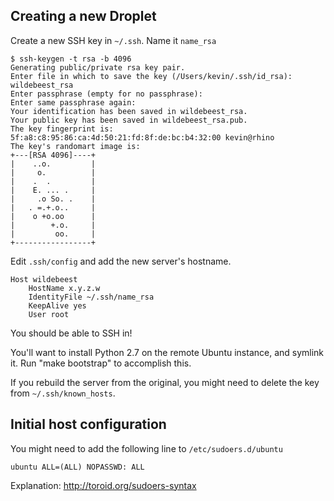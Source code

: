 ## Creating a new Droplet

Create a new SSH key in `~/.ssh`. Name it `name_rsa`

```
$ ssh-keygen -t rsa -b 4096
Generating public/private rsa key pair.
Enter file in which to save the key (/Users/kevin/.ssh/id_rsa): wildebeest_rsa
Enter passphrase (empty for no passphrase):
Enter same passphrase again:
Your identification has been saved in wildebeest_rsa.
Your public key has been saved in wildebeest_rsa.pub.
The key fingerprint is:
5f:a8:c8:95:86:ca:4d:50:21:fd:8f:de:bc:b4:32:00 kevin@rhino
The key's randomart image is:
+---[RSA 4096]----+
|    ..o.         |
|     o.          |
|    .  .         |
|    E. ... .     |
|     .o So. .    |
|   . =.+.o..     |
|    o +o.oo      |
|        +.o.     |
|         oo.     |
+-----------------+
```

Edit `.ssh/config` and add the new server's hostname.

```
Host wildebeest
    HostName x.y.z.w
    IdentityFile ~/.ssh/name_rsa
    KeepAlive yes
    User root
```

You should be able to SSH in!

You'll want to install Python 2.7 on the remote Ubuntu instance, and symlink
it. Run "make bootstrap" to accomplish this.

If you rebuild the server from the original, you might need to delete the key
from `~/.ssh/known_hosts`.

## Initial host configuration

You might need to add the following line to `/etc/sudoers.d/ubuntu`

```
ubuntu ALL=(ALL) NOPASSWD: ALL
```

Explanation: http://toroid.org/sudoers-syntax
